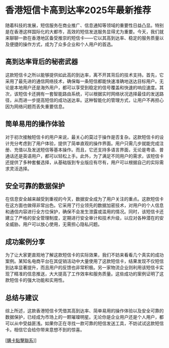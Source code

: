 # 香港短信卡高到达率2025年最新推荐

随着科技的发展，短信服务在商业推广、信息通知等领域的重要性日益凸显。特别是在香港这样国际化的大都市，高效的短信发送服务显得尤为重要。今天，我们就来聊聊一款在香港地区备受推崇的短信卡——它以其高到达率、稳定的服务质量以及便捷的操作方式，成为了众多企业和个人用户的首选。

## 高到达率背后的秘密武器

这款短信卡之所以能够提供如此高的到达率，离不开其背后的技术支持。首先，它采用了最先进的通信网络技术，确保每一条短信都能快速准确地送达目标用户。无论是本地用户还是海外用户，都可以享受到稳定的信号覆盖和快速的响应速度。其次，该短信卡还拥有一套智能路由系统，可以根据实时网络状况选择最佳的发送路径，从而进一步提高短信的成功送达率。这种智能化的管理方式，让用户不再担心因为网络问题而丢失重要信息。

## 简单易用的操作体验

对于初次接触短信卡的用户来说，最关心的莫过于操作是否复杂。这款短信卡的设计充分考虑到了用户体验，提供了简单直观的操作界面。用户只需几步就能完成注册、充值以及发送短信等基本操作。而且，它还支持多语言界面，无论是粤语、普通话还是英语用户，都可以轻松上手。此外，为了满足不同用户的需求，该短信卡还提供了多种套餐选择，从基础版到专业版应有尽有，用户可以根据自己的实际需求灵活选择。

## 安全可靠的数据保护

在信息安全越来越受到重视的今天，数据安全成为了用户关注的重点。这款短信卡在这方面也做得非常出色。它采用了行业领先的数据加密技术，对用户的个人信息和通信内容进行全方位保护，确保不会发生泄露或滥用的情况。同时，该短信卡还建立了严格的安全管理制度，定期进行安全审计和技术升级，以应对各种潜在的安全威胁。用户可以放心使用，无需担心隐私问题。

## 成功案例分享

为了让大家更直观地了解这款短信卡的实际效果，我们不妨来看看几个真实的成功案例。某知名电商平台在其促销活动中大量使用了这款短信卡，结果发现不仅短信到达率显著提升，而且用户的反馈也非常积极。另一家物流企业则利用该短信卡实现了精准的信息推送，大大提高了工作效率和服务质量。这些成功的案例证明了这款短信卡的强大功能和实用性。

## 总结与建议

综上所述，这款香港短信卡凭借其高到达率、简单易用的操作体验以及安全可靠的数据保护，已经成为市场上的一颗璀璨明星。无论你是企业用户还是个人用户，都可以从中受益匪浅。如果你正在寻找一款可靠的短信发送工具，不妨试试这款短信卡。相信它会给你带来意想不到的惊喜。

[[購卡點擊聯系](https://t.me/s/SXDXQF)]]